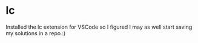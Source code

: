 # lc

Installed the lc extension for VSCode so I figured I may as well start saving my solutions in a repo :)
